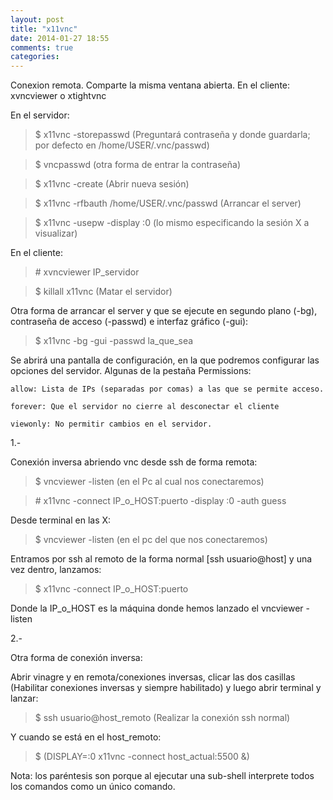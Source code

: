 ```yaml
---
layout: post
title: "x11vnc"
date: 2014-01-27 18:55
comments: true
categories: 
---
```

Conexion remota. Comparte la misma ventana abierta. En el cliente: xvncviewer o xtightvnc

En el servidor:

>$ x11vnc -storepasswd (Preguntará contraseña y donde guardarla; por defecto en /home/USER/.vnc/passwd)

>$ vncpasswd  (otra forma de entrar la contraseña)

>$ x11vnc -create  (Abrir nueva sesión)

>$ x11vnc -rfbauth /home/USER/.vnc/passwd (Arrancar el server)

>$ x11vnc -usepw -display :0  (lo mismo especificando la sesión X a visualizar)

En el cliente:

>\# xvncviewer IP_servidor

>$ killall x11vnc (Matar el servidor)

Otra forma de arrancar el server  y que se ejecute en segundo plano (-bg), contraseña de acceso (-passwd) e interfaz gráfico (-gui):

>$ x11vnc -bg -gui -passwd la_que_sea

Se abrirá una pantalla de configuración, en la que podremos configurar las opciones del servidor. Algunas de la pestaña Permissions:

	allow: Lista de IPs (separadas por comas) a las que se permite acceso.

	forever: Que el servidor no cierre al desconectar el cliente 

	viewonly: No permitir cambios en el servidor.

1.-

Conexión inversa abriendo vnc desde ssh de forma remota:

>$ vncviewer -listen   (en el Pc al cual nos conectaremos)

>\# x11vnc -connect IP_o_HOST:puerto -display :0 -auth guess

Desde terminal en las X:

>$ vncviewer -listen   (en el pc del que nos conectaremos)

Entramos por ssh al remoto de la forma normal [ssh usuario@host] y una vez dentro, lanzamos:

>$ x11vnc -connect IP_o_HOST:puerto

Donde la IP_o_HOST es la máquina donde hemos lanzado el vncviewer -listen

2.-

Otra forma de conexión inversa:

Abrir vinagre y en remota/conexiones inversas, clicar las dos casillas (Habilitar conexiones inversas y siempre habilitado) y luego abrir terminal y lanzar:

>$ ssh usuario@host_remoto (Realizar la conexión ssh normal)

Y cuando se está en el host_remoto:

>$ (DISPLAY=:0 x11vnc -connect host_actual:5500 &)

Nota: los paréntesis son porque al ejecutar una sub-shell interprete todos los comandos como un único comando.

